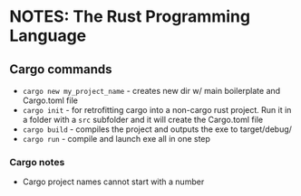 # NOTES: The Rust Programming Language

## Cargo commands

* `cargo new my_project_name` - creates new dir w/ main boilerplate and Cargo.toml file
* `cargo init` - for retrofitting cargo into a non-cargo rust project. Run it in a folder with a `src` subfolder and it will create the Cargo.toml file
* `cargo build` - compiles the project and outputs the exe to target/debug/
* `cargo run` - compile and launch exe all in one step

### Cargo notes

* Cargo project names cannot start with a number

